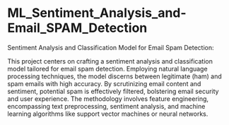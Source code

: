 # ML_Sentiment_Analysis_and-Email_SPAM_Detection

Sentiment Analysis and Classification Model for Email Spam Detection:

This project centers on crafting a sentiment analysis and classification model tailored for email spam detection. Employing natural language processing techniques, the model discerns between legitimate (ham) and spam emails with high accuracy. By scrutinizing email content and sentiment, potential spam is effectively filtered, bolstering email security and user experience. The methodology involves feature engineering, encompassing text preprocessing, sentiment analysis, and machine learning algorithms like support vector machines or neural networks.
